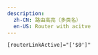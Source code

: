 ```yaml
---
description:
  zh-CN: 路由高亮（多类名）
  en-US: Router with acitve
---
```


```html
[routerLinkActive]="['$0']"
```